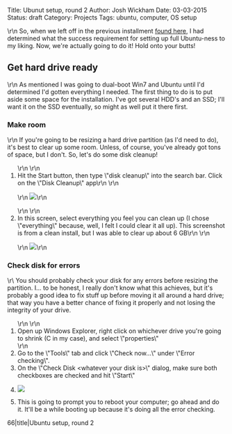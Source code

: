 Title: Ubunut setup, round 2
Author: Josh Wickham
Date: 03-03-2015
Status: draft
Category: Projects
Tags: ubuntu, computer, OS setup

<p>\r\n	So, when we left off in the previous installment <a href=\"http://www.i-josh.com/2014/11/19/ubuntu-setup-round-1/\">found here</a>, I had determined what the success requirement for setting up full Ubuntu-ness to my liking. Now, we're actually going to do it! Hold onto your butts!</p><h2>Get hard drive ready</h2><p>\r\n	As mentioned I was going to dual-boot Win7 and Ubuntu until I'd determined I'd gotten everything I needed. The first thing to do is to put aside some space for the installation. I've got several HDD's and an SSD; I'll want it on the SSD eventually, so might as well put it there first.</p><h3>Make room</h3><p>\r\n	If you're going to be resizing a hard drive partition (as I'd need to do), it's best to clear up some room. Unless, of course, you've already got tons of space, but I don't. So, let's do some disk cleanup!</p><ol>\r\n	\r\n<li>Hit the Start button, then type \"disk cleanup\" into the search bar. Click on the \"Disk Cleanup\" app\r\n	\r\n<p>\r\n		<img src=\"http://www.i-josh.com/uploads/Selection001.png\">\r\n	</p></li>	\r\n	\r\n<li>In this screen, select everything you feel you can clean up (I chose \"everything\" because, well, I felt I could clear it all up). This screenshot is from a clean install, but I was able to clear up about 6 GB\r\n	\r\n<p>\r\n		<img src=\"http://www.i-josh.com/uploads/Selection002.png\">\r\n	</p></li></ol><h3>Check disk for errors</h3><p>\r\	You should probably check your disk for any errors before resizing the partition. I... to be honest, I really don't know what this achieves, but it's probably a good idea to fix stuff up before moving it all around a hard drive; that way you have a better chance of fixing it properly and not losing the integrity of your drive.</p><ol>\r\n	\r\n<li>Open up Windows Explorer, right click on whichever drive you're going to shrink (C in my case), and select \"properties\"</li>	\r\n<li>Go to the \"Tools\" tab and click \"Check now...\" under \"Error checking\".</li><li>On the \"Check Disk &lt;whatever your disk is&gt;\" dialog, make sure both checkboxes are checked and hit \"Start\"</li><li><p><img src=\"http://www.i-josh.com/uploads/Selection004.png\"></p></li><li>This is going to prompt you to reboot your computer; go ahead and do it. It'll be a while booting up because it's doing all the error checking.</li></ol>
66|title|Ubuntu setup, round 2